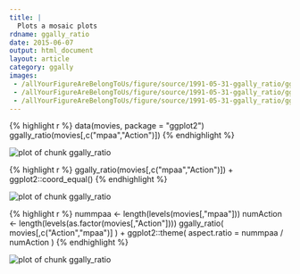 ```yaml
---
title: |
  Plots a mosaic plots
rdname: ggally_ratio
date: 2015-06-07
output: html_document
layout: article
category: ggally
images:
 - /allYourFigureAreBelongToUs/figure/source/1991-05-31-ggally_ratio/ggally_ratio-1.png
 - /allYourFigureAreBelongToUs/figure/source/1991-05-31-ggally_ratio/ggally_ratio-2.png
 - /allYourFigureAreBelongToUs/figure/source/1991-05-31-ggally_ratio/ggally_ratio-3.png
---
```





{% highlight r %}
data(movies, package = "ggplot2")
ggally_ratio(movies[,c("mpaa","Action")])
{% endhighlight %}

![plot of chunk ggally_ratio](/allYourFigureAreBelongToUs/figure/source/1991-05-31-ggally_ratio/ggally_ratio-1.png) 

{% highlight r %}
ggally_ratio(movies[,c("mpaa","Action")]) + ggplot2::coord_equal()
{% endhighlight %}

![plot of chunk ggally_ratio](/allYourFigureAreBelongToUs/figure/source/1991-05-31-ggally_ratio/ggally_ratio-2.png) 

{% highlight r %}
nummpaa <- length(levels(movies[,"mpaa"]))
numAction <- length(levels(as.factor(movies[,"Action"])))
ggally_ratio(
  movies[,c("Action","mpaa")]
) + ggplot2::theme(
  aspect.ratio = nummpaa / numAction
)
{% endhighlight %}

![plot of chunk ggally_ratio](/allYourFigureAreBelongToUs/figure/source/1991-05-31-ggally_ratio/ggally_ratio-3.png) 